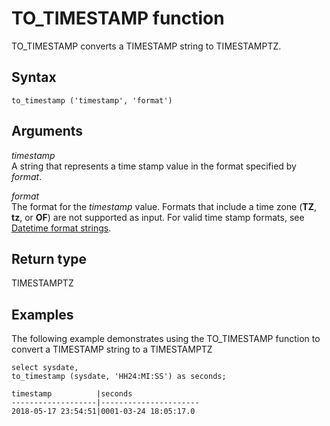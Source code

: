 # TO\_TIMESTAMP function<a name="r_TO_TIMESTAMP"></a>

TO\_TIMESTAMP converts a TIMESTAMP string to TIMESTAMPTZ\.

## Syntax<a name="r_TO_TIMESTAMP-syntax"></a>

```
to_timestamp ('timestamp', 'format')
```

## Arguments<a name="r_TO_TIMESTAMP-arguments"></a>

*timestamp*  
A string that represents a time stamp value in the format specified by *format*\. 

*format*  
The format for the *timestamp* value\. Formats that include a time zone \(**TZ**, **tz**, or **OF**\) are not supported as input\. For valid time stamp formats, see [Datetime format strings](r_FORMAT_strings.md)\.

## Return type<a name="r_TO_TIMESTAMP-return-type"></a>

TIMESTAMPTZ

## Examples<a name="r_TO_TIMESTAMP-examples"></a>

The following example demonstrates using the TO\_TIMESTAMP function to convert a TIMESTAMP string to a TIMESTAMPTZ 

```
select sysdate,
to_timestamp (sysdate, 'HH24:MI:SS') as seconds;

timestamp          |seconds
-------------------|----------------------
2018-05-17 23:54:51|0001-03-24 18:05:17.0
```